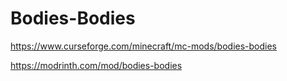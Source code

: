 # Bodies-Bodies

https://www.curseforge.com/minecraft/mc-mods/bodies-bodies

https://modrinth.com/mod/bodies-bodies
